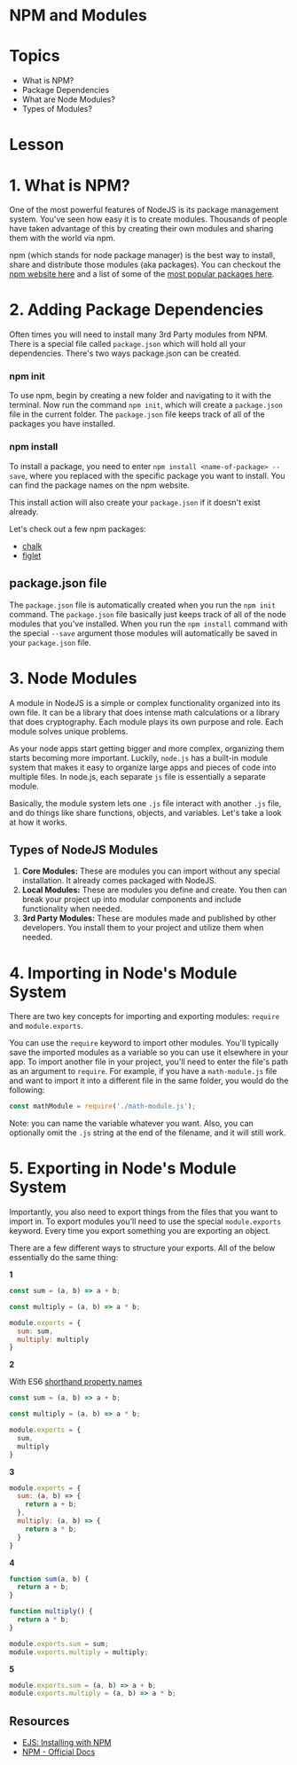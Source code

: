 # NPM and Modules

# Topics
- What is NPM?
- Package Dependencies
- What are Node Modules?
- Types of Modules?

# Lesson

# 1. What is NPM?

One of the most powerful features of NodeJS is its package management system. You've seen how easy it is to create modules. Thousands of people have taken advantage of this by creating their own modules and sharing them with the world via npm.

npm (which stands for node package manager) is the best way to install, share and distribute those modules (aka packages). You can checkout the [npm website here](https://www.npmjs.com/) and a list of some of the [most popular packages here](https://www.npmjs.com/browse/star).

# 2. Adding Package Dependencies

Often times you will need to install many 3rd Party modules from NPM. There is a special file called `package.json` which will hold all your dependencies. There's two ways package.json can be created.

### npm init

To use npm, begin by creating a new folder and navigating to it with the terminal. Now run the command `npm init`, which will create a `package.json` file in the current folder. The `package.json` file keeps track of all of the packages you have installed.

### npm install

To install a package, you need to enter `npm install <name-of-package> --save`, where you replaced <name-of-package> with the specific package you want to install. You can find the package names on the npm website.

This install action will also create your `package.json` if it doesn't exist already.

Let's check out a few npm packages:

* [chalk](https://www.npmjs.com/package/chalk)
* [figlet](https://www.npmjs.com/package/figlet)

## package.json file

The `package.json` file is automatically created when you run the  `npm init` command. The `package.json` file basically just keeps track of all of the node modules that you've installed. When you run the `npm install` command with the special `--save` argument those modules will automatically be saved in your `package.json` file.


# 3. Node Modules

A module in NodeJS is a simple or complex functionality organized into its own file. It can be a library that does intense math calculations or a library that does cryptography. Each module plays its own purpose and role. Each module solves unique problems.

As your node apps start getting bigger and more complex, organizing them starts becoming more important. Luckily, `node.js` has a built-in module system that makes it easy to organize large apps and pieces of code into multiple files. In node.js, each separate `js` file is essentially a separate module.

Basically, the module system lets one `.js` file interact with another `.js` file, and do things like share functions, objects, and variables. Let's take a look at how it works.


## Types of NodeJS Modules

1. **Core Modules:** These are modules you can import without any special installation. It already comes packaged with NodeJS.
2. **Local Modules:** These are modules you define and create. You then can break your project up into modular components and include functionality when needed.
3. **3rd Party Modules:** These are modules made and published by other developers. You install them to your project and utilize them when needed.

# 4. Importing in Node's Module System

There are two key concepts for importing and exporting modules: `require` and `module.exports`.

You can use the `require` keyword to import other modules. You'll typically save the imported modules as a variable so you can use it elsewhere in your app. To import another file in your project, you'll need to enter the file's path as an argument to `require`. For example, if you have a `math-module.js` file and want to import it into a different file in the same folder, you would do the following:

```js
const mathModule = require('./math-module.js');
```

Note: you can name the variable whatever you want. Also, you can optionally omit the `.js` string at the end of the filename, and it will still work.

# 5. Exporting in Node's Module System


Importantly, you also need to export things from the files that you want to import in. To export modules you'll need to use the special `module.exports` keyword. Every time you export something you are exporting an object.

There are a few different ways to structure your exports. All of the below essentially do the same thing:

**1**

```js
const sum = (a, b) => a + b;

const multiply = (a, b) => a * b;

module.exports = {
  sum: sum,
  multiply: multiply
}
```

**2**

With ES6 [shorthand property names](http://es6-features.org/#PropertyShorthand)

```js
const sum = (a, b) => a + b;

const multiply = (a, b) => a * b;

module.exports = {
  sum,
  multiply
}
```

**3**

```js
module.exports = {
  sum: (a, b) => {
    return a + b;
  },
  multiply: (a, b) => {
    return a * b;
  }
}
```

**4**

```js
function sum(a, b) {
  return a + b;
}

function multiply() {
  return a * b;
}

module.exports.sum = sum;
module.exports.multiply = multiply;
```

**5**

```js
module.exports.sum = (a, b) => a + b;
module.exports.multiply = (a, b) => a * b;
```

## Resources

* [EJS: Installing with NPM](http://eloquentjavascript.net/20_node.html#h_J6hW/SmL/a)
* [NPM - Official Docs](https://docs.npmjs.com/)
